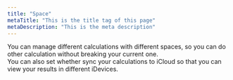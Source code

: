 ```yaml
---
title: "Space"
metaTitle: "This is the title tag of this page"
metaDescription: "This is the meta description"
---
```


You can manage different calculations with different spaces, so you can do other calculation without breaking your current one.  
You can also set whether sync your calculations to iCloud so that you can view your results in different iDevices.

